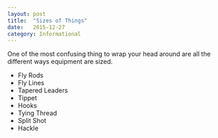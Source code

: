 ```yaml
---
layout: post
title:  "Sizes of Things"
date:   2015-12-27
category: Informational
---
```


One of the most confusing thing to wrap your head around are all the different ways equipment are sized.

- Fly Rods
- Fly Lines
- Tapered Leaders
- Tippet
- Hooks
- Tying Thread
- Split Shot
- Hackle